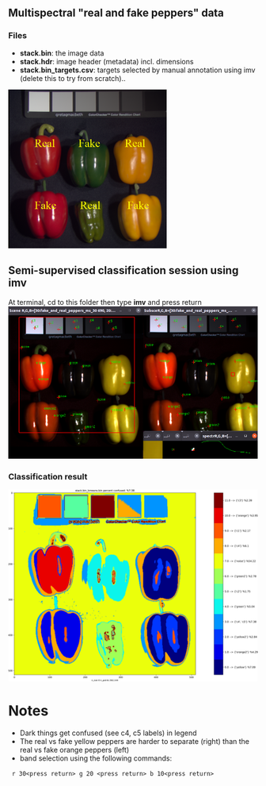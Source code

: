 ## Multispectral "real and fake peppers" data

### Files
* **stack.bin**: the image data
* **stack.hdr**: image header (metadata) incl. dimensions
* **stack.bin_targets.csv**: targets selected by manual annotation using imv (delete this to try from scratch)..

<img src="peppers.png" width="320">

## Semi-supervised classification session using imv
At terminal, cd to this folder then type **imv** and press return
<img src="session.png" width="640">

### Classification result
<img src="stack.bin_kmeans.bin.png" width="640">

# Notes
* Dark things get confused (see c4, c5 labels) in legend
* The real vs fake yellow peppers are harder to separate (right) than the real vs fake orange peppers (left)
* band selection using the following commands:
```
 r 30<press return> g 20 <press return> b 10<press return>
``` 
